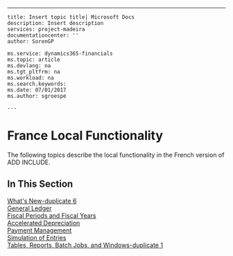 ---
    title: Insert topic title| Microsoft Docs
    description: Insert description
    services: project-madeira
    documentationcenter: ''
    author: SorenGP

    ms.service: dynamics365-financials
    ms.topic: article
    ms.devlang: na
    ms.tgt_pltfrm: na
    ms.workload: na
    ms.search.keywords:
    ms.date: 07/01/2017
    ms.author: sgroespe

    ---
# France Local Functionality
The following topics describe the local functionality in the French version of ADD INCLUDE<!--[!INCLUDE[navnow](../../includes/navnow_md.md)]-->.  
  
## In This Section  
 [What's New-duplicate 6](../FullExperience/what-s-new-duplicate-6.md)  
  [General Ledger](../FullExperience/general-ledger.md)  
  [Fiscal Periods and Fiscal Years](../FullExperience/fiscal-periods-and-fiscal-years.md)  
  [Accelerated Depreciation](../FullExperience/accelerated-depreciation.md)  
  [Payment Management](../FullExperience/payment-management.md)  
  [Simulation of Entries](../FullExperience/simulation-of-entries.md)  
  [Tables, Reports, Batch Jobs, and Windows-duplicate 1](../FullExperience/tables-reports-batch-jobs-and-windows-duplicate-1.md)